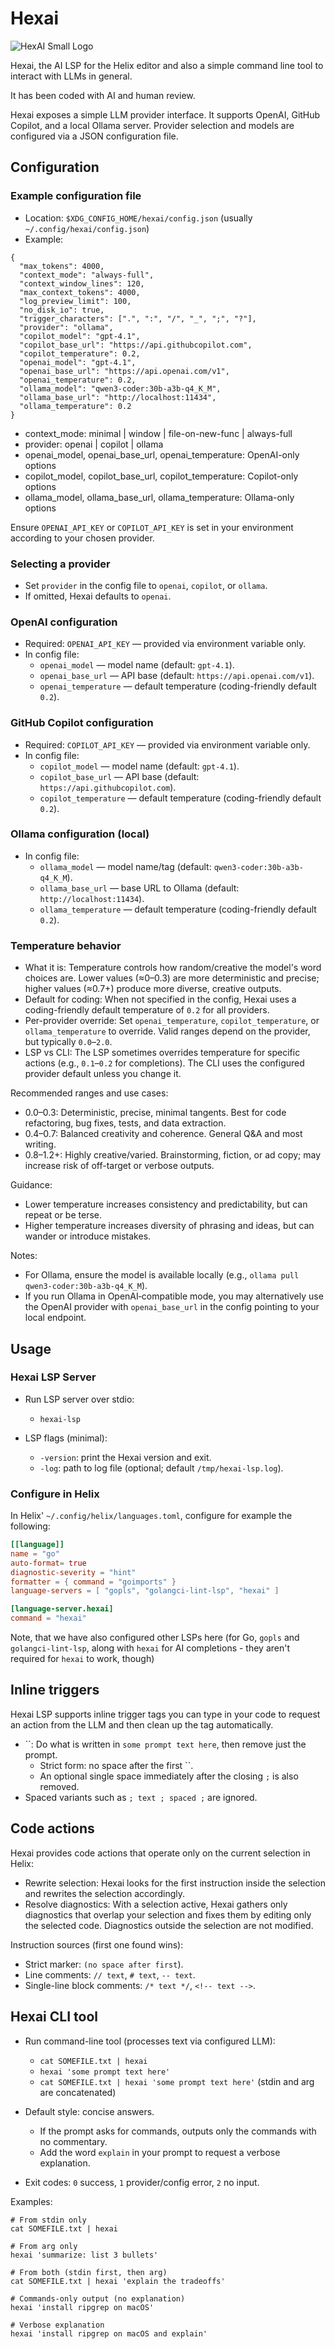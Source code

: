 # Hexai

![HexAI Small Logo](hexai-small.png)

Hexai, the AI LSP for the Helix editor and also a simple command line tool to interact with LLMs in general.

It has been coded with AI and human review.

Hexai exposes a simple LLM provider interface. It supports OpenAI, GitHub Copilot, and a local Ollama server. Provider selection and models are configured via a JSON configuration file.

## Configuration

### Example configuration file

- Location: `$XDG_CONFIG_HOME/hexai/config.json` (usually `~/.config/hexai/config.json`)
- Example:

```
{
  "max_tokens": 4000,
  "context_mode": "always-full",
  "context_window_lines": 120,
  "max_context_tokens": 4000,
  "log_preview_limit": 100,
  "no_disk_io": true,
  "trigger_characters": [".", ":", "/", "_", ";", "?"],
  "provider": "ollama",
  "copilot_model": "gpt-4.1",
  "copilot_base_url": "https://api.githubcopilot.com",
  "copilot_temperature": 0.2,
  "openai_model": "gpt-4.1",
  "openai_base_url": "https://api.openai.com/v1",
  "openai_temperature": 0.2,
  "ollama_model": "qwen3-coder:30b-a3b-q4_K_M",
  "ollama_base_url": "http://localhost:11434",
  "ollama_temperature": 0.2
}
```

* context_mode: minimal | window | file-on-new-func | always-full
* provider: openai | copilot | ollama
* openai_model, openai_base_url, openai_temperature: OpenAI-only options
* copilot_model, copilot_base_url, copilot_temperature: Copilot-only options
* ollama_model, ollama_base_url, ollama_temperature: Ollama-only options

Ensure `OPENAI_API_KEY` or `COPILOT_API_KEY` is set in your environment according to your chosen provider.

### Selecting a provider

- Set `provider` in the config file to `openai`, `copilot`, or `ollama`.
- If omitted, Hexai defaults to `openai`.

### OpenAI configuration

- Required: `OPENAI_API_KEY` — provided via environment variable only.
- In config file:
  - `openai_model` — model name (default: `gpt-4.1`).
  - `openai_base_url` — API base (default: `https://api.openai.com/v1`).
  - `openai_temperature` — default temperature (coding-friendly default `0.2`).

### GitHub Copilot configuration

- Required: `COPILOT_API_KEY` — provided via environment variable only.
- In config file:
  - `copilot_model` — model name (default: `gpt-4.1`).
  - `copilot_base_url` — API base (default: `https://api.githubcopilot.com`).
  - `copilot_temperature` — default temperature (coding-friendly default `0.2`).

### Ollama configuration (local)

- In config file:
  - `ollama_model` — model name/tag (default: `qwen3-coder:30b-a3b-q4_K_M`).
  - `ollama_base_url` — base URL to Ollama (default: `http://localhost:11434`).
  - `ollama_temperature` — default temperature (coding-friendly default `0.2`).

### Temperature behavior

* What it is: Temperature controls how random/creative the model's word choices are.
  Lower values (≈0–0.3) are more deterministic and precise; higher values (≈0.7+)
  produce more diverse, creative outputs.
* Default for coding: When not specified in the config, Hexai uses a
  coding-friendly default temperature of `0.2` for all providers.
* Per-provider override: Set `openai_temperature`, `copilot_temperature`, or
  `ollama_temperature` to override. Valid ranges depend on the provider, but
  typically `0.0`–`2.0`.
* LSP vs CLI: The LSP sometimes overrides temperature for specific actions
  (e.g., `0.1`–`0.2` for completions). The CLI uses the configured provider
  default unless you change it.

Recommended ranges and use cases:

- 0.0–0.3: Deterministic, precise, minimal tangents. Best for code
  refactoring, bug fixes, tests, and data extraction.
- 0.4–0.7: Balanced creativity and coherence. General Q&A and most writing.
- 0.8–1.2+: Highly creative/varied. Brainstorming, fiction, or ad copy; may
  increase risk of off-target or verbose outputs.

Guidance:

- Lower temperature increases consistency and predictability, but can repeat
  or be terse.
- Higher temperature increases diversity of phrasing and ideas, but can wander
  or introduce mistakes.

Notes:
- For Ollama, ensure the model is available locally (e.g., `ollama pull qwen3-coder:30b-a3b-q4_K_M`).
- If you run Ollama in OpenAI‑compatible mode, you may alternatively use the
  OpenAI provider with `openai_base_url` in the config pointing to your local endpoint.

## Usage

### Hexai LSP Server

- Run LSP server over stdio:
  - `hexai-lsp`

- LSP flags (minimal):
  - `-version`: print the Hexai version and exit.
  - `-log`: path to log file (optional; default `/tmp/hexai-lsp.log`).

### Configure in Helix
 
In Helix'  `~/.config/helix/languages.toml`, configure for example the following:

```toml
[[language]]
name = "go"
auto-format= true
diagnostic-severity = "hint"
formatter = { command = "goimports" }
language-servers = [ "gopls", "golangci-lint-lsp", "hexai" ]

[language-server.hexai]
command = "hexai"
```

Note, that we have also configured other LSPs here (for Go, `gopls` and `golangci-lint-lsp`, along with `hexai` for AI completions - they aren't required for `hexai` to work, though)

## Inline triggers

Hexai LSP supports inline trigger tags you can type in your code to request an
action from the LLM and then clean up the tag automatically.

- ``: Do what is written in `some prompt text here`, then remove just the prompt.
  - Strict form: no space after the first ``.
  - An optional single space immediately after the closing `;` is also removed.
- Spaced variants such as `; text ; spaced ;` are ignored.


## Code actions

Hexai provides code actions that operate only on the current selection in Helix:

- Rewrite selection: Hexai looks for the first instruction inside the selection
  and rewrites the selection accordingly.
- Resolve diagnostics: With a selection active, Hexai gathers only diagnostics
  that overlap your selection and fixes them by editing only the selected code.
  Diagnostics outside the selection are not modified.

Instruction sources (first one found wins):

- Strict marker: `` (no space after first ``).
- Line comments: `// text`, `# text`, `-- text`.
- Single-line block comments: `/* text */`, `<!-- text -->`.

## Hexai CLI tool

- Run command-line tool (processes text via configured LLM):
  - `cat SOMEFILE.txt | hexai`
  - `hexai 'some prompt text here'`
  - `cat SOMEFILE.txt | hexai 'some prompt text here'` (stdin and arg are concatenated)

- Default style: concise answers.
  - If the prompt asks for commands, outputs only the commands with no commentary.
  - Add the word `explain` in your prompt to request a verbose explanation.
- Exit codes: `0` success, `1` provider/config error, `2` no input.

Examples:

```
# From stdin only
cat SOMEFILE.txt | hexai

# From arg only
hexai 'summarize: list 3 bullets'

# From both (stdin first, then arg)
cat SOMEFILE.txt | hexai 'explain the tradeoffs'

# Commands-only output (no explanation)
hexai 'install ripgrep on macOS'

# Verbose explanation
hexai 'install ripgrep on macOS and explain'
```

